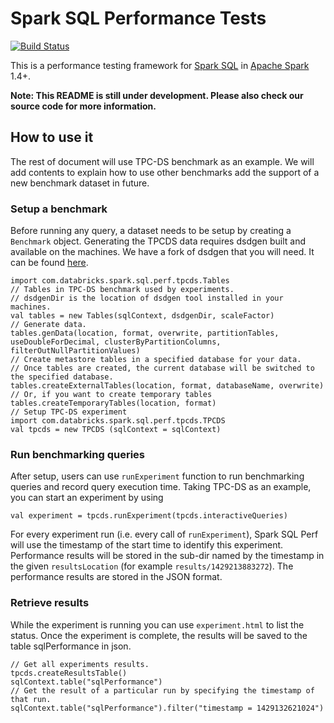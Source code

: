 # Spark SQL Performance Tests

[![Build Status](https://travis-ci.org/databricks/spark-sql-perf.svg)](https://travis-ci.org/databricks/spark-sql-perf)

This is a performance testing framework for [Spark SQL](https://spark.apache.org/sql/) in [Apache Spark](https://spark.apache.org/) 1.4+.

**Note: This README is still under development. Please also check our source code for more information.**

## How to use it
The rest of document will use TPC-DS benchmark as an example. We will add contents to explain how to use other benchmarks add the support of a new benchmark dataset in future.

### Setup a benchmark
Before running any query, a dataset needs to be setup by creating a `Benchmark` object. Generating
the TPCDS data requires dsdgen built and available on the machines. We have a fork of dsdgen that
you will need. It can be found [here](https://github.com/davies/tpcds-kit).  

```
import com.databricks.spark.sql.perf.tpcds.Tables
// Tables in TPC-DS benchmark used by experiments.
// dsdgenDir is the location of dsdgen tool installed in your machines.
val tables = new Tables(sqlContext, dsdgenDir, scaleFactor)
// Generate data.
tables.genData(location, format, overwrite, partitionTables, useDoubleForDecimal, clusterByPartitionColumns, filterOutNullPartitionValues)
// Create metastore tables in a specified database for your data.
// Once tables are created, the current database will be switched to the specified database.
tables.createExternalTables(location, format, databaseName, overwrite)
// Or, if you want to create temporary tables
tables.createTemporaryTables(location, format)
// Setup TPC-DS experiment
import com.databricks.spark.sql.perf.tpcds.TPCDS
val tpcds = new TPCDS (sqlContext = sqlContext)
```

### Run benchmarking queries
After setup, users can use `runExperiment` function to run benchmarking queries and record query execution time. Taking TPC-DS as an example, you can start an experiment by using

```
val experiment = tpcds.runExperiment(tpcds.interactiveQueries)
```

For every experiment run (i.e. every call of `runExperiment`), Spark SQL Perf will use the timestamp of the start time to identify this experiment. Performance results will be stored in the sub-dir named by the timestamp in the given `resultsLocation` (for example `results/1429213883272`). The performance results are stored in the JSON format.

### Retrieve results
While the experiment is running you can use `experiment.html` to list the status.  Once the experiment is complete, the results will be saved to the table sqlPerformance in json.

```
// Get all experiments results.
tpcds.createResultsTable()
sqlContext.table("sqlPerformance")
// Get the result of a particular run by specifying the timestamp of that run.
sqlContext.table("sqlPerformance").filter("timestamp = 1429132621024")
```

